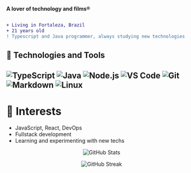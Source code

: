 

**A lover of technology and films®**  
```diff

+ Living in Fortaleza, Brazil
+ 21 years old
! Typescript and Java programmer, always studying new technologies
```

## 🔧 Technologies and Tools


![TypeScript](https://img.shields.io/badge/TypeScript-3178C6?style=for-the-badge&logo=typescript&logoColor=white)
![Java](https://img.shields.io/badge/Java-007396?style=for-the-badge&logo=java&logoColor=white)
![Node.js](https://img.shields.io/badge/Node.js-339933?style=for-the-badge&logo=node.js&logoColor=white)
![VS Code](https://img.shields.io/badge/VS%20Code-007ACC?style=for-the-badge&logo=visual-studio-code&logoColor=white)
![Git](https://img.shields.io/badge/Git-F05032?style=for-the-badge&logo=git&logoColor=white)
![Markdown](https://img.shields.io/badge/Markdown-000000?style=for-the-badge&logo=markdown&logoColor=white)
![Linux](https://img.shields.io/badge/Linux-FCC624?style=for-the-badge&logo=linux&logoColor=black)
---

# 🌱 Interests

- JavaScript, React, DevOps  
- Fullstack development  
- Learning and experimenting with new techs

<p align="center">
  <img src="https://github-readme-stats.vercel.app/api?username=AndersonFreitasF&show_icons=true&theme=transparent&commits_year=2025&count_private=true&include_all_commits=true" alt="GitHub Stats" />
</p>

<p align="center">
  <img src="https://streak-stats.demolab.com/?user=AndersonFreitasF&theme=transparent" alt="GitHub Streak" />
</p>















